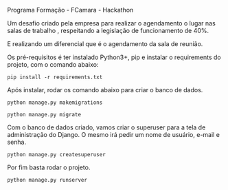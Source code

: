 Programa Formação - FCamara - Hackathon

Um desafio criado pela empresa para realizar o agendamento o lugar nas salas de trabalho
, respeitando a legislação de funcionamento de 40%.

E realizando um diferencial que é o agendamento da sala de reunião.

Os pré-requisitos é ter instalado Python3+, pip e instalar o requirements do projeto, com o comando abaixo:

`pip install -r requirements.txt`

Após instalar, rodar os comando abaixo para criar o banco de dados.

`python manage.py makemigrations`

`python manage.py migrate`

Com o banco de dados criado, vamos criar o superuser para a tela de administração do Django. O mesmo irá 
pedir um nome de usuário, e-mail e senha.

`python manage.py createsuperuser`

Por fim basta rodar o projeto.

`python manage.py runserver`
